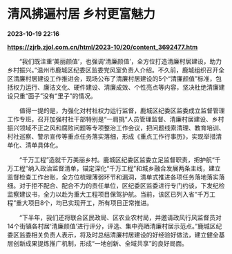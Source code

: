 # 清风拂遍村居 乡村更富魅力

**2023-10-19 22:16**

**https://zjrb.zjol.com.cn/html/2023-10/20/content_3692477.htm**

　　“我们既注重‘美丽颜值’，也强调‘清廉颜值’，全方位打造清廉村居建设，助力乡村振兴。”温州市鹿城区纪委区监委党风室负责人介绍。不久前，鹿城组织召开全区清廉村居建设工作推进会，现场公布了清廉村居建设的5个“清廉颜值”标准，包括权力运行、廉洁文化、硬件建设、清廉成效、个性亮点等内容，坚决杜绝清廉建设只重“面子”没有“里子”的情况。

　　值得一提的是，为强化对村社权力运行监督，鹿城区纪委区监委成立监督管理工作专班，召开加强村社干部特别是“一肩挑”人员管理监督、清廉村居建设、乡村振兴领域不正之风和腐败问题等专项整治工作会议，把问题线索清理、教育培训、村社巡察、警示宣传等重点任务落实落细，形成《重点工作行事历》，实现举措清单化、清单具体化。

　　“千万工程”造就千万美丽乡村。鹿城区纪委区监委立足监督职责，把护航“千万工程”纳入政治监督清单，锚定深化“千万工程”和城乡融合发展两条主线，建立监督检查工作台账，全方位梳理薄弱环节和漏洞，清单式推进各项任务落地落实落细。对于拒不配合、配合不力的责任单位，区纪委区监委进行专门约谈，下发纪检监察建议书，全力以赴为重大工程项目保驾护航。当前，该区已列入省“千万工程”重大项目8个，均已实现开工，所有项目正常推进。

　　“下半年，我们还将联合区民政局、区农业农村局，并邀请政风行风监督员对14个街镇各村居‘清廉颜值’进行评分，评选、集中亮晒清廉村居示范点。”鹿城区纪委区监委相关负责人表示，将及时总结清廉村居建设的好经验好做法，建立健全基层创新成果提炼推广机制，形成“一地创新、全域共享”的良好局面。